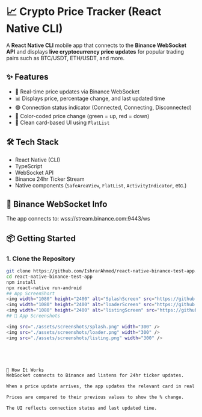 # 📈 Crypto Price Tracker (React Native CLI)

A **React Native CLI** mobile app that connects to the **Binance WebSocket API** and displays **live cryptocurrency price updates** for popular trading pairs such as BTC/USDT, ETH/USDT, and more.

## ✨ Features

- 🔄 Real-time price updates via Binance WebSocket
- 📊 Displays price, percentage change, and last updated time
- 🟢 Connection status indicator (Connected, Connecting, Disconnected)
- 🎨 Color-coded price change (green = up, red = down)
- 📱 Clean card-based UI using `FlatList`

## 🛠️ Tech Stack

- React Native (CLI)
- TypeScript
- WebSocket API
- Binance 24hr Ticker Stream
- Native components (`SafeAreaView`, `FlatList`, `ActivityIndicator`, etc.)

## 🔌 Binance WebSocket Info

The app connects to: wss://stream.binance.com:9443/ws


## 📦 Getting Started

### 1. Clone the Repository

```bash
git clone https://github.com/IshrarAhmed/react-native-binance-test-app.git
cd react-native-binance-test-app
npm install
npx react-native run-android
## App ScreenShort
<img width="1080" height="2400" alt="SplashScreen" src="https://github.com/user-attachments/assets/c65d4fb2-3f75-49bf-889b-a45de8284e2b" />
<img width="1080" height="2400" alt="loaderScreen" src="https://github.com/user-attachments/assets/0b19f9fd-1341-418b-a4ce-43a5aef9ae60" />
<img width="1080" height="2400" alt="listingScreen" src="https://github.com/user-attachments/assets/675abafa-3937-4333-bd5c-3140fed42f10" />
## 📸 App Screenshots

<img src="./assets/screenshots/splash.png" width="300" />
<img src="./assets/screenshots/loader.png" width="300" />
<img src="./assets/screenshots/listing.png" width="300" />





🧠 How It Works
WebSocket connects to Binance and listens for 24hr ticker updates.

When a price update arrives, the app updates the relevant card in real time.

Prices are compared to their previous values to show the % change.

The UI reflects connection status and last updated time.
